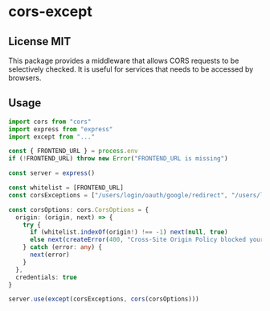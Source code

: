 # cors-except

## License MIT

This package provides a middleware that allows CORS requests to be selectively checked. It is useful for services that needs to be accessed by browsers.

## Usage

```ts
import cors from "cors"
import express from "express"
import except from "..."

const { FRONTEND_URL } = process.env
if (!FRONTEND_URL) throw new Error("FRONTEND_URL is missing")

const server = express()

const whitelist = [FRONTEND_URL]
const corsExceptions = ["/users/login/oauth/google/redirect", "/users/login/oauth/facebook/redirect"]

const corsOptions: cors.CorsOptions = {
  origin: (origin, next) => {
    try {
      if (whitelist.indexOf(origin!) !== -1) next(null, true)
      else next(createError(400, "Cross-Site Origin Policy blocked your request"))
    } catch (error: any) {
      next(error)
    }
  },
  credentials: true
}

server.use(except(corsExceptions, cors(corsOptions)))
```
